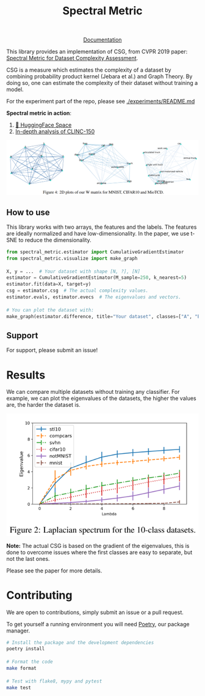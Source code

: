 <p align="center">
    <br>
    <h1 align="center">
      Spectral Metric
    </h1>
    <br>
<p align="center">
  <a href="https://dref360.github.io/spectral-metric">
    Documentation
  </a>
</p>

This library provides an implementation of CSG, from CVPR 2019 paper: [Spectral Metric for Dataset Complexity Assessment](https://arxiv.org/abs/1905.07299).



CSG is a measure which estimates the complexity of a dataset by combining probability product kernel (Jebara et al.) and
Graph Theory. By doing so, one can estimate the complexity of their dataset without training a model.

For the experiment part of the repo, please see [./experiments/README.md](./experiments/README.md)

**Spectral metric in action**:

1. [🤗 HuggingFace Space](https://huggingface.co/spaces/Dref360/spectral-metric)
2. [In-depth analysis of CLINC-150](https://github.com/Dref360/spectral-metric/blob/master/notebooks/clinc_oos.ipynb)

![](./images/example.png)

## How to use

This library works with two arrays, the features and the labels. The features are ideally normalized and have
low-dimensionality. In the paper, we use t-SNE to reduce the dimensionality.

```python
from spectral_metric.estimator import CumulativeGradientEstimator
from spectral_metric.visualize import make_graph

X, y = ...  # Your dataset with shape [N, ?], [N]
estimator = CumulativeGradientEstimator(M_sample=250, k_nearest=5)
estimator.fit(data=X, target=y)
csg = estimator.csg  # The actual complexity values.
estimator.evals, estimator.evecs  # The eigenvalues and vectors.

# You can plot the dataset with:
make_graph(estimator.difference, title="Your dataset", classes=["A", "B", "C"])
```

## Support

For support, please submit an issue!

# Results

We can compare multiple datasets without training any classifier.
For example, we can plot the eigenvalues of the datasets, the
higher the values are, the harder the dataset is.

![](./images/evals.png)

**Note:** The actual CSG is based on the gradient of the eigenvalues,
this is done to overcome issues where the first classes are easy to separate, but not the last ones.

Please see the paper for more details.


# Contributing

We are open to contributions, simply submit an issue or a pull request.

To get yourself a running environment you will need [Poetry](https://python-poetry.org/), our package manager.

```bash
# Install the package and the development dependencies
poetry install 

# Format the code
make format

# Test with flake8, mypy and pytest
make test
```
